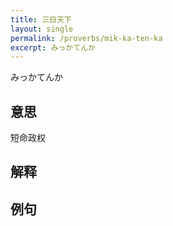 ```yaml
---
title: 三日天下
layout: single
permalink: /proverbs/mik-ka-ten-ka
excerpt: みっかてんか
---
```


みっかてんか

## 意思

短命政权

## 解释

## 例句

